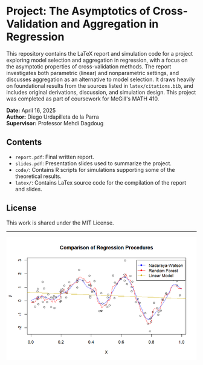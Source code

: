 # Project: The Asymptotics of Cross-Validation and Aggregation in Regression

This repository contains the LaTeX report and simulation code for a project exploring model selection and aggregation in regression, with a focus on the asymptotic properties of cross-validation methods. The report investigates both parametric (linear) and nonparametric settings, and discusses aggregation as an alternative to model selection. It draws heavily on foundational results from the sources listed in `latex/citations.bib`, and includes original derivations, discussion, and simulation design. This project was completed as part of coursework for McGill's MATH 410.

**Date:** April 16, 2025  
**Author:** Diego Urdapilleta de la Parra  
**Supervisor:** Professor Mehdi Dagdoug

## Contents

- `report.pdf`: Final written report.
- `slides.pdf`: Presentation slides used to summarize the project.
- `code/`: Contains R scripts for simulations supporting some of the theoretical results.
- `latex/`: Contains LaTex source code for the compilation of the report and slides.

## License

This work is shared under the MIT License.

---

![image](comparison2.png)
